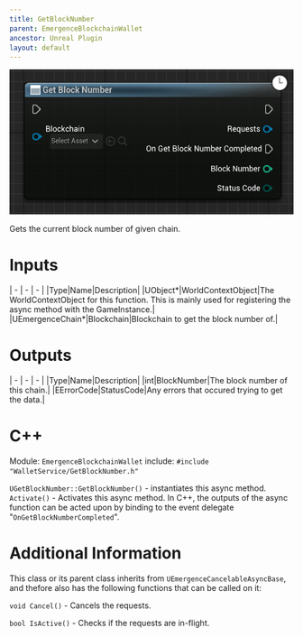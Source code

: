 ```yaml
---
title: GetBlockNumber
parent: EmergenceBlockchainWallet
ancestor: Unreal Plugin
layout: default
---
```


![](GetBlockNumber.PNG)

Gets the current block number of given chain.

# Inputs

| - | - | - |
|Type|Name|Description|
|UObject\*|WorldContextObject|The WorldContextObject for this function. This is mainly used for registering the async method with the GameInstance.|
|UEmergenceChain\*|Blockchain|Blockchain to get the block number of.|

# Outputs

| - | - | - |
|Type|Name|Description|
|int|BlockNumber|The block number of this chain.|
|EErrorCode|StatusCode|Any errors that occured trying to get the data.|

# C++
Module: `EmergenceBlockchainWallet`
include: `#include "WalletService/GetBlockNumber.h"`

`UGetBlockNumber::GetBlockNumber()` - instantiates this async method.
`Activate()` - Activates this async method.
In C++, the outputs of the async function can be acted upon by binding to the event delegate "`OnGetBlockNumberCompleted`".

# Additional Information

This class or its parent class inherits from `UEmergenceCancelableAsyncBase`, and thefore also has the following functions that can be called on it:

`void Cancel()` - Cancels the requests.

`bool IsActive()` - Checks if the requests are in-flight.
